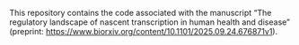 This repository contains the code associated with the manuscript “The regulatory landscape of nascent transcription in human health and disease” (preprint: https://www.biorxiv.org/content/10.1101/2025.09.24.676871v1).